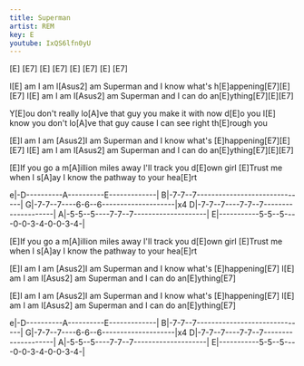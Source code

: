 ```yaml
---
title: Superman
artist: REM
key: E
youtube: IxQS6lfn0yU
---
```

[E]   [E7]  [E]   [E7]
[E]   [E7]  [E]   [E7]

 I[E] am I am I[Asus2] am Superman and I know what's h[E]appening[E7][E][E7]
 I[E] am I am I[Asus2] am Superman and I can do an[E]ything[E7][E][E7]

 Y[E]ou don't really lo[A]ve that guy you make it with now d[E]o you
 I[E] know you don't lo[A]ve that guy cause I can see right th[E]rough you

 [E]I am I am [Asus2]I am Superman and I know what's [E]happening[E7][E][E7]
 I[E] am I am I[Asus2] am Superman and I can do an[E]ything[E7][E][E7]

[E]If you go a m[A]illion miles away I'll track you d[E]own girl
[E]Trust me when I s[A]ay I know the pathway to your hea[E]rt

e|-D----------A----------E-------------|
B|-7-7--7------------------------------|
G|-7-7--7----6-6--6--------------------|x4
D|-7-7--7----7-7--7--------------------|
A|-5-5--5----7-7--7--------------------|
E|-----------5-5--5----0-0-3-4-0-0-3-4-|

 [E]If you go a m[A]illion miles away I'll track you d[E]own girl
 [E]Trust me when I s[A]ay I know the pathway to your hea[E]rt

 [E]I am I am [Asus2]I am Superman and I know what's [E]happening[E7]
 I[E] am I am I[Asus2] am Superman and I can do an[E]ything[E7]

 [E]I am I am [Asus2]I am Superman and I know what's [E]happening[E7]
 I[E] am I am I[Asus2] am Superman and I can do an[E]ything[E7]

e|-D----------A----------E-------------|
B|-7-7--7------------------------------|
G|-7-7--7----6-6--6--------------------|x4
D|-7-7--7----7-7--7--------------------|
A|-5-5--5----7-7--7--------------------|
E|-----------5-5--5----0-0-3-4-0-0-3-4-|
